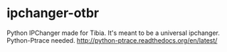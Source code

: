 ipchanger-otbr
==============

Python IPChanger made for Tibia. It's meant to be a universal ipchanger.
Python-Ptrace needed. http://python-ptrace.readthedocs.org/en/latest/
